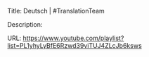 Title: Deutsch | #TranslationTeam

Description:

URL: https://www.youtube.com/playlist?list=PL1yhyLyBfE6Rzwd39viTUJ4ZLcJb6ksws
